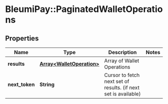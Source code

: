 # BleumiPay::PaginatedWalletOperations

## Properties

Name | Type | Description | Notes
------------ | ------------- | ------------- | -------------
**results** | [**Array&lt;WalletOperation&gt;**](WalletOperation.md) | Array of Wallet Operations |
**next_token** | **String** | Cursor to fetch next set of results. (if next set is available) |
